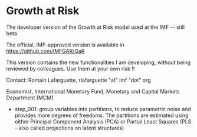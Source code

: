 # Growth at Risk
The developer version of the Growth at Risk model used at the IMF -- still beta

The official, IMF-approved version is available in https://github.com/IMFGAR/GaR

This version contains the new functionalities I am developing, without  being reviewed by colleagues. Use them at your own risk !!

Contact: Romain Lafarguette, rlafarguette "at" imf "dot" org

Economist, International Monetary Fund, Monetary and Capital Markets Department (MCM)


- step_001: group variables into partitions, to reduce parametric noise and
  provides more degrees of freedoms. The partitions are estimated using either
  Principal Component Analysis (PCA) or Partial Least Squares (PLS - also
  called projections on latent structures)
